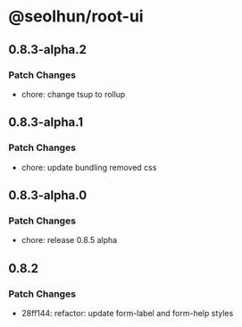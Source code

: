 # @seolhun/root-ui

## 0.8.3-alpha.2

### Patch Changes

- chore: change tsup to rollup

## 0.8.3-alpha.1

### Patch Changes

- chore: update bundling removed css

## 0.8.3-alpha.0

### Patch Changes

- chore: release 0.8.5 alpha

## 0.8.2

### Patch Changes

- 28ff144: refactor: update form-label and form-help styles
